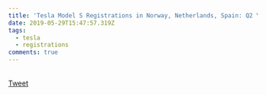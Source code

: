 ```yaml
---
title: 'Tesla Model S Registrations in Norway, Netherlands, Spain: Q2 Y-o-Y Comparison'
date: 2019-05-29T15:47:57.319Z
tags:
  - tesla
  - registrations
comments: true
---
```

<amp-img src="https://pbs.twimg.com/media/D7vkcS5X4AAO-lx?format=jpg&name=small"></amp-img>
<br>
<a href="https://twitter.com/TESLAcharts/status/1133750953193222146" target="_blank">Tweet</a>
